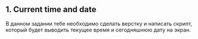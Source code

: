 ## 1. Current time and date

В данном задании тебе необходимо сделать верстку и написать скрипт, который будет выводить текущее время и сегодняшнюю дату на экран.
